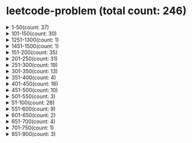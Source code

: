 # leetcode-problem (total count: 246)
<details><summary>1-50(count: 37)</summary>

[1-two-sum.md](https://github.com/wukong1995/leetcode-problem/blob/master/1-50/1-two-sum.md)
[10-regular-expression-matching.md](https://github.com/wukong1995/leetcode-problem/blob/master/1-50/10-regular-expression-matching.md)
[11-container-with-most-water.md](https://github.com/wukong1995/leetcode-problem/blob/master/1-50/11-container-with-most-water.md)
[12-integer-to-roman.md](https://github.com/wukong1995/leetcode-problem/blob/master/1-50/12-integer-to-roman.md)
[13-roman-to-integer.md](https://github.com/wukong1995/leetcode-problem/blob/master/1-50/13-roman-to-integer.md)
[14-longest-common-prefix.md](https://github.com/wukong1995/leetcode-problem/blob/master/1-50/14-longest-common-prefix.md)
[15-3sum.md](https://github.com/wukong1995/leetcode-problem/blob/master/1-50/15-3sum.md)
[16-3sum-closest.md](https://github.com/wukong1995/leetcode-problem/blob/master/1-50/16-3sum-closest.md)
[17-letter-combinations-of-a-phone-number.md](https://github.com/wukong1995/leetcode-problem/blob/master/1-50/17-letter-combinations-of-a-phone-number.md)
[19-remove-nth-node-from-end-of-list.md](https://github.com/wukong1995/leetcode-problem/blob/master/1-50/19-remove-nth-node-from-end-of-list.md)
[2-add-two-numbers.md](https://github.com/wukong1995/leetcode-problem/blob/master/1-50/2-add-two-numbers.md)
[20-valid-parentheses.md](https://github.com/wukong1995/leetcode-problem/blob/master/1-50/20-valid-parentheses.md)
[21-merge-two-sorted-lists.md](https://github.com/wukong1995/leetcode-problem/blob/master/1-50/21-merge-two-sorted-lists.md)
[22-generate-parentheses.md](https://github.com/wukong1995/leetcode-problem/blob/master/1-50/22-generate-parentheses.md)
[24-swap-nodes-in-pairs.md](https://github.com/wukong1995/leetcode-problem/blob/master/1-50/24-swap-nodes-in-pairs.md)
[26-remove-duplicates-from-sorted-array.md](https://github.com/wukong1995/leetcode-problem/blob/master/1-50/26-remove-duplicates-from-sorted-array.md)
[27-remove-element.md](https://github.com/wukong1995/leetcode-problem/blob/master/1-50/27-remove-element.md)
[28-implement-strstr.md](https://github.com/wukong1995/leetcode-problem/blob/master/1-50/28-implement-strstr.md)
[29-divide-two-integers.md](https://github.com/wukong1995/leetcode-problem/blob/master/1-50/29-divide-two-integers.md)
[3-longest-substring-without-repeating-characters.md](https://github.com/wukong1995/leetcode-problem/blob/master/1-50/3-longest-substring-without-repeating-characters.md)
[33-search-in-rotated-sorted-array.md](https://github.com/wukong1995/leetcode-problem/blob/master/1-50/33-search-in-rotated-sorted-array.md)
[34-find-first-and-last-position-of-element-in-sorted-array.md](https://github.com/wukong1995/leetcode-problem/blob/master/1-50/34-find-first-and-last-position-of-element-in-sorted-array.md)
[35-search-insert-position.md](https://github.com/wukong1995/leetcode-problem/blob/master/1-50/35-search-insert-position.md)
[36-valid-sudoku.md](https://github.com/wukong1995/leetcode-problem/blob/master/1-50/36-valid-sudoku.md)
[38-count-and-say.md](https://github.com/wukong1995/leetcode-problem/blob/master/1-50/38-count-and-say.md)
[39-combination-sum.md](https://github.com/wukong1995/leetcode-problem/blob/master/1-50/39-combination-sum.md)
[40-combination-sum-ii.md](https://github.com/wukong1995/leetcode-problem/blob/master/1-50/40-combination-sum-ii.md)
[43-multiply-strings.md](https://github.com/wukong1995/leetcode-problem/blob/master/1-50/43-multiply-strings.md)
[46-permutations.md](https://github.com/wukong1995/leetcode-problem/blob/master/1-50/46-permutations.md)
[47-permutations-ii.md](https://github.com/wukong1995/leetcode-problem/blob/master/1-50/47-permutations-ii.md)
[48-rotate-image.md](https://github.com/wukong1995/leetcode-problem/blob/master/1-50/48-rotate-image.md)
[49-group-anagrams.md](https://github.com/wukong1995/leetcode-problem/blob/master/1-50/49-group-anagrams.md)
[5-longest-palindromic-substring.md](https://github.com/wukong1995/leetcode-problem/blob/master/1-50/5-longest-palindromic-substring.md)
[50-powx-n.md](https://github.com/wukong1995/leetcode-problem/blob/master/1-50/50-powx-n.md)
[6-zigzag-conversion.md](https://github.com/wukong1995/leetcode-problem/blob/master/1-50/6-zigzag-conversion.md)
[7-reverse-integer.md](https://github.com/wukong1995/leetcode-problem/blob/master/1-50/7-reverse-integer.md)
[9-palindrome-number.md](https://github.com/wukong1995/leetcode-problem/blob/master/1-50/9-palindrome-number.md)
</details><details><summary>101-150(count: 30)</summary>

[101-symmetric-tree.md](https://github.com/wukong1995/leetcode-problem/blob/master/101-150/101-symmetric-tree.md)
[102-binary-tree-level-order-traversal.md](https://github.com/wukong1995/leetcode-problem/blob/master/101-150/102-binary-tree-level-order-traversal.md)
[103-binary-tree-zigzag-level-order-traversal.md](https://github.com/wukong1995/leetcode-problem/blob/master/101-150/103-binary-tree-zigzag-level-order-traversal.md)
[104-maximum-depth-of-binary-tree.md](https://github.com/wukong1995/leetcode-problem/blob/master/101-150/104-maximum-depth-of-binary-tree.md)
[105-construct-binary-tree-from-preorder-and-inorder-traversal.md](https://github.com/wukong1995/leetcode-problem/blob/master/101-150/105-construct-binary-tree-from-preorder-and-inorder-traversal.md)
[106-construct-binary-tree-from-inorder-and-postorder-traversal.md](https://github.com/wukong1995/leetcode-problem/blob/master/101-150/106-construct-binary-tree-from-inorder-and-postorder-traversal.md)
[107-binary-tree-level-order-traversal-ii.md](https://github.com/wukong1995/leetcode-problem/blob/master/101-150/107-binary-tree-level-order-traversal-ii.md)
[108-convert-sorted-array-to-binary-search-tree.md](https://github.com/wukong1995/leetcode-problem/blob/master/101-150/108-convert-sorted-array-to-binary-search-tree.md)
[109-convert-sorted-list-to-binary-search-tree.md](https://github.com/wukong1995/leetcode-problem/blob/master/101-150/109-convert-sorted-list-to-binary-search-tree.md)
[110-balanced-binary-tree.md](https://github.com/wukong1995/leetcode-problem/blob/master/101-150/110-balanced-binary-tree.md)
[111-minimum-depth-of-binary-tree.md](https://github.com/wukong1995/leetcode-problem/blob/master/101-150/111-minimum-depth-of-binary-tree.md)
[112-path-sum.md](https://github.com/wukong1995/leetcode-problem/blob/master/101-150/112-path-sum.md)
[113-path-sum-ii.md](https://github.com/wukong1995/leetcode-problem/blob/master/101-150/113-path-sum-ii.md)
[114-flatten-binary-tree-to-linked-list.md](https://github.com/wukong1995/leetcode-problem/blob/master/101-150/114-flatten-binary-tree-to-linked-list.md)
[116-populating-next-right-pointers-in-each-node.md](https://github.com/wukong1995/leetcode-problem/blob/master/101-150/116-populating-next-right-pointers-in-each-node.md)
[117-populating-next-right-pointers-in-each-node-ii.md](https://github.com/wukong1995/leetcode-problem/blob/master/101-150/117-populating-next-right-pointers-in-each-node-ii.md)
[118-pascals-triangle.md](https://github.com/wukong1995/leetcode-problem/blob/master/101-150/118-pascals-triangle.md)
[119-pascals-triangle-ii.md](https://github.com/wukong1995/leetcode-problem/blob/master/101-150/119-pascals-triangle-ii.md)
[120-triangle.md](https://github.com/wukong1995/leetcode-problem/blob/master/101-150/120-triangle.md)
[121-best-time-to-buy-and-sell-stock.md](https://github.com/wukong1995/leetcode-problem/blob/master/101-150/121-best-time-to-buy-and-sell-stock.md)
[122-best-time-to-buy-and-sell-stock-ii.md](https://github.com/wukong1995/leetcode-problem/blob/master/101-150/122-best-time-to-buy-and-sell-stock-ii.md)
[125-valid-palindrome.md](https://github.com/wukong1995/leetcode-problem/blob/master/101-150/125-valid-palindrome.md)
[129-sum-root-to-leaf-numbers.md](https://github.com/wukong1995/leetcode-problem/blob/master/101-150/129-sum-root-to-leaf-numbers.md)
[136-single-number.md](https://github.com/wukong1995/leetcode-problem/blob/master/101-150/136-single-number.md)
[137-single-number-ii.md](https://github.com/wukong1995/leetcode-problem/blob/master/101-150/137-single-number-ii.md)
[139-word-break.md](https://github.com/wukong1995/leetcode-problem/blob/master/101-150/139-word-break.md)
[141-linked-list-cycle.md](https://github.com/wukong1995/leetcode-problem/blob/master/101-150/141-linked-list-cycle.md)
[142-linked-list-cycle-ii.md](https://github.com/wukong1995/leetcode-problem/blob/master/101-150/142-linked-list-cycle-ii.md)
[144-binary-tree-preorder-traversal.md](https://github.com/wukong1995/leetcode-problem/blob/master/101-150/144-binary-tree-preorder-traversal.md)
[150-evaluate-reverse-polish-notation.md](https://github.com/wukong1995/leetcode-problem/blob/master/101-150/150-evaluate-reverse-polish-notation.md)
</details><details><summary>1251-1300(count: 1)</summary>

[1296-divide-array-in-sets-of-k-consecutive-numbers.md](https://github.com/wukong1995/leetcode-problem/blob/master/1251-1300/1296-divide-array-in-sets-of-k-consecutive-numbers.md)
</details><details><summary>1451-1500(count: 1)</summary>

[1464-maximum-product-of-two-elements-in-an-array.md](https://github.com/wukong1995/leetcode-problem/blob/master/1451-1500/1464-maximum-product-of-two-elements-in-an-array.md)
</details><details><summary>151-200(count: 35)</summary>

[151-reverse-words-in-a-string.md](https://github.com/wukong1995/leetcode-problem/blob/master/151-200/151-reverse-words-in-a-string.md)
[152-maximum-product-subarray.md](https://github.com/wukong1995/leetcode-problem/blob/master/151-200/152-maximum-product-subarray.md)
[153-find-minimum-in-rotated-sorted-array.md](https://github.com/wukong1995/leetcode-problem/blob/master/151-200/153-find-minimum-in-rotated-sorted-array.md)
[155-min-stack.md](https://github.com/wukong1995/leetcode-problem/blob/master/151-200/155-min-stack.md)
[160-intersection-of-two-linked-lists.md](https://github.com/wukong1995/leetcode-problem/blob/master/151-200/160-intersection-of-two-linked-lists.md)
[162-find-peak-element.md](https://github.com/wukong1995/leetcode-problem/blob/master/151-200/162-find-peak-element.md)
[165-compare-version-numbers.md](https://github.com/wukong1995/leetcode-problem/blob/master/151-200/165-compare-version-numbers.md)
[167-two-sum-ii-input-array-is-sorted.md](https://github.com/wukong1995/leetcode-problem/blob/master/151-200/167-two-sum-ii-input-array-is-sorted.md)
[168-excel-sheet-column-title.md](https://github.com/wukong1995/leetcode-problem/blob/master/151-200/168-excel-sheet-column-title.md)
[169-majority-element.md](https://github.com/wukong1995/leetcode-problem/blob/master/151-200/169-majority-element.md)
[171-excel-sheet-column-number.md](https://github.com/wukong1995/leetcode-problem/blob/master/151-200/171-excel-sheet-column-number.md)
[172-factorial-trailing-zeroes.md](https://github.com/wukong1995/leetcode-problem/blob/master/151-200/172-factorial-trailing-zeroes.md)
[173-binary-search-tree-iterator.md](https://github.com/wukong1995/leetcode-problem/blob/master/151-200/173-binary-search-tree-iterator.md)
[175-combine-two-tables.md](https://github.com/wukong1995/leetcode-problem/blob/master/151-200/175-combine-two-tables.md)
[176-second-highest-salary.md](https://github.com/wukong1995/leetcode-problem/blob/master/151-200/176-second-highest-salary.md)
[177-nth-highest-salary.md](https://github.com/wukong1995/leetcode-problem/blob/master/151-200/177-nth-highest-salary.md)
[178-rank-scores.md](https://github.com/wukong1995/leetcode-problem/blob/master/151-200/178-rank-scores.md)
[179-largest-number.md](https://github.com/wukong1995/leetcode-problem/blob/master/151-200/179-largest-number.md)
[180-consecutive-numbers.md](https://github.com/wukong1995/leetcode-problem/blob/master/151-200/180-consecutive-numbers.md)
[181-employees-earning-more-than-their-managers.md](https://github.com/wukong1995/leetcode-problem/blob/master/151-200/181-employees-earning-more-than-their-managers.md)
[182-duplicate-emails.md](https://github.com/wukong1995/leetcode-problem/blob/master/151-200/182-duplicate-emails.md)
[183-customers-who-never-order.md](https://github.com/wukong1995/leetcode-problem/blob/master/151-200/183-customers-who-never-order.md)
[184-department-highest-salary.md](https://github.com/wukong1995/leetcode-problem/blob/master/151-200/184-department-highest-salary.md)
[189-rotate-array.md](https://github.com/wukong1995/leetcode-problem/blob/master/151-200/189-rotate-array.md)
[190-reverse-bits.md](https://github.com/wukong1995/leetcode-problem/blob/master/151-200/190-reverse-bits.md)
[191-number-of-1-bits.md](https://github.com/wukong1995/leetcode-problem/blob/master/151-200/191-number-of-1-bits.md)
[192-word-frequency.md](https://github.com/wukong1995/leetcode-problem/blob/master/151-200/192-word-frequency.md)
[193-valid-phone-numbers.md](https://github.com/wukong1995/leetcode-problem/blob/master/151-200/193-valid-phone-numbers.md)
[194-transpose-file.md](https://github.com/wukong1995/leetcode-problem/blob/master/151-200/194-transpose-file.md)
[195-tenth-line.md](https://github.com/wukong1995/leetcode-problem/blob/master/151-200/195-tenth-line.md)
[196-delete-duplicate-emails.md](https://github.com/wukong1995/leetcode-problem/blob/master/151-200/196-delete-duplicate-emails.md)
[197-rising-temperature.md](https://github.com/wukong1995/leetcode-problem/blob/master/151-200/197-rising-temperature.md)
[198-house-robber.md](https://github.com/wukong1995/leetcode-problem/blob/master/151-200/198-house-robber.md)
[199-binary-tree-right-side-view.md](https://github.com/wukong1995/leetcode-problem/blob/master/151-200/199-binary-tree-right-side-view.md)
[200-number-of-islands.md](https://github.com/wukong1995/leetcode-problem/blob/master/151-200/200-number-of-islands.md)
</details><details><summary>201-250(count: 31)</summary>

[201-bitwise-and-of-numbers-range.md](https://github.com/wukong1995/leetcode-problem/blob/master/201-250/201-bitwise-and-of-numbers-range.md)
[202-happy-number.md](https://github.com/wukong1995/leetcode-problem/blob/master/201-250/202-happy-number.md)
[203-remove-linked-list-elements.md](https://github.com/wukong1995/leetcode-problem/blob/master/201-250/203-remove-linked-list-elements.md)
[204-count-primes.md](https://github.com/wukong1995/leetcode-problem/blob/master/201-250/204-count-primes.md)
[205-isomorphic-strings.md](https://github.com/wukong1995/leetcode-problem/blob/master/201-250/205-isomorphic-strings.md)
[206-reverse-linked-list.md](https://github.com/wukong1995/leetcode-problem/blob/master/201-250/206-reverse-linked-list.md)
[207-course-schedule.md](https://github.com/wukong1995/leetcode-problem/blob/master/201-250/207-course-schedule.md)
[208-implement-trie-prefix-tree.md](https://github.com/wukong1995/leetcode-problem/blob/master/201-250/208-implement-trie-prefix-tree.md)
[209-minimum-size-subarray-sum.md](https://github.com/wukong1995/leetcode-problem/blob/master/201-250/209-minimum-size-subarray-sum.md)
[210-course-schedule-ii.md](https://github.com/wukong1995/leetcode-problem/blob/master/201-250/210-course-schedule-ii.md)
[213-house-robber-ii.md](https://github.com/wukong1995/leetcode-problem/blob/master/201-250/213-house-robber-ii.md)
[216-combination-sum-iii.md](https://github.com/wukong1995/leetcode-problem/blob/master/201-250/216-combination-sum-iii.md)
[219-contains-duplicate-ii.md](https://github.com/wukong1995/leetcode-problem/blob/master/201-250/219-contains-duplicate-ii.md)
[221-maximal-square.md](https://github.com/wukong1995/leetcode-problem/blob/master/201-250/221-maximal-square.md)
[222-count-complete-tree-nodes.md](https://github.com/wukong1995/leetcode-problem/blob/master/201-250/222-count-complete-tree-nodes.md)
[225-implement-stack-using-queues.md](https://github.com/wukong1995/leetcode-problem/blob/master/201-250/225-implement-stack-using-queues.md)
[226-invert-binary-tree.md](https://github.com/wukong1995/leetcode-problem/blob/master/201-250/226-invert-binary-tree.md)
[227-basic-calculator-ii.md](https://github.com/wukong1995/leetcode-problem/blob/master/201-250/227-basic-calculator-ii.md)
[228-summary-ranges.md](https://github.com/wukong1995/leetcode-problem/blob/master/201-250/228-summary-ranges.md)
[229-majority-element-ii.md](https://github.com/wukong1995/leetcode-problem/blob/master/201-250/229-majority-element-ii.md)
[230-kth-smallest-element-in-a-bst.md](https://github.com/wukong1995/leetcode-problem/blob/master/201-250/230-kth-smallest-element-in-a-bst.md)
[231-power-of-two.md](https://github.com/wukong1995/leetcode-problem/blob/master/201-250/231-power-of-two.md)
[232-implement-queue-using-stacks.md](https://github.com/wukong1995/leetcode-problem/blob/master/201-250/232-implement-queue-using-stacks.md)
[234-palindrome-linked-list.md](https://github.com/wukong1995/leetcode-problem/blob/master/201-250/234-palindrome-linked-list.md)
[235-lowest-common-ancestor-of-a-binary-search-tree.md](https://github.com/wukong1995/leetcode-problem/blob/master/201-250/235-lowest-common-ancestor-of-a-binary-search-tree.md)
[236-lowest-common-ancestor-of-a-binary-tree.md](https://github.com/wukong1995/leetcode-problem/blob/master/201-250/236-lowest-common-ancestor-of-a-binary-tree.md)
[237-delete-node-in-a-linked-list.md](https://github.com/wukong1995/leetcode-problem/blob/master/201-250/237-delete-node-in-a-linked-list.md)
[238-product-of-array-except-self.md](https://github.com/wukong1995/leetcode-problem/blob/master/201-250/238-product-of-array-except-self.md)
[240-search-a-2d-matrix-ii.md](https://github.com/wukong1995/leetcode-problem/blob/master/201-250/240-search-a-2d-matrix-ii.md)
[241-different-ways-to-add-parentheses.md](https://github.com/wukong1995/leetcode-problem/blob/master/201-250/241-different-ways-to-add-parentheses.md)
[242-valid-anagram.md](https://github.com/wukong1995/leetcode-problem/blob/master/201-250/242-valid-anagram.md)
</details><details><summary>251-300(count: 19)</summary>

[251-kth-largest-element-in-an-array.md](https://github.com/wukong1995/leetcode-problem/blob/master/251-300/251-kth-largest-element-in-an-array.md)
[257-binary-tree-paths.md](https://github.com/wukong1995/leetcode-problem/blob/master/251-300/257-binary-tree-paths.md)
[258-add-digits.md](https://github.com/wukong1995/leetcode-problem/blob/master/251-300/258-add-digits.md)
[263-ugly-number.md](https://github.com/wukong1995/leetcode-problem/blob/master/251-300/263-ugly-number.md)
[264-ugly-number-ii.md](https://github.com/wukong1995/leetcode-problem/blob/master/251-300/264-ugly-number-ii.md)
[269-missing-number.md](https://github.com/wukong1995/leetcode-problem/blob/master/251-300/269-missing-number.md)
[271-contains-duplicate.md](https://github.com/wukong1995/leetcode-problem/blob/master/251-300/271-contains-duplicate.md)
[274-h-index.md](https://github.com/wukong1995/leetcode-problem/blob/master/251-300/274-h-index.md)
[275-h-index-ii.md](https://github.com/wukong1995/leetcode-problem/blob/master/251-300/275-h-index-ii.md)
[278-first-bad-version.md](https://github.com/wukong1995/leetcode-problem/blob/master/251-300/278-first-bad-version.md)
[279-perfect-squares.md](https://github.com/wukong1995/leetcode-problem/blob/master/251-300/279-perfect-squares.md)
[283-move-zeroes.md](https://github.com/wukong1995/leetcode-problem/blob/master/251-300/283-move-zeroes.md)
[284-peeking-iterator.md](https://github.com/wukong1995/leetcode-problem/blob/master/251-300/284-peeking-iterator.md)
[287-find-the-duplicate-number.md](https://github.com/wukong1995/leetcode-problem/blob/master/251-300/287-find-the-duplicate-number.md)
[289-game-of-life.md](https://github.com/wukong1995/leetcode-problem/blob/master/251-300/289-game-of-life.md)
[290-word-pattern.md](https://github.com/wukong1995/leetcode-problem/blob/master/251-300/290-word-pattern.md)
[292-nim-game.md](https://github.com/wukong1995/leetcode-problem/blob/master/251-300/292-nim-game.md)
[299-bulls-and-cows.md](https://github.com/wukong1995/leetcode-problem/blob/master/251-300/299-bulls-and-cows.md)
[300-longest-increasing-subsequence.md](https://github.com/wukong1995/leetcode-problem/blob/master/251-300/300-longest-increasing-subsequence.md)
</details><details><summary>301-350(count: 13)</summary>

[303-range-sum-query-immutable.md](https://github.com/wukong1995/leetcode-problem/blob/master/301-350/303-range-sum-query-immutable.md)
[304-range-sum-query-2d-immutable.md](https://github.com/wukong1995/leetcode-problem/blob/master/301-350/304-range-sum-query-2d-immutable.md)
[310-minimum-height-trees.md](https://github.com/wukong1995/leetcode-problem/blob/master/301-350/310-minimum-height-trees.md)
[316-remove-duplicate-letters.md](https://github.com/wukong1995/leetcode-problem/blob/master/301-350/316-remove-duplicate-letters.md)
[318-maximum-product-of-word-lengths.md](https://github.com/wukong1995/leetcode-problem/blob/master/301-350/318-maximum-product-of-word-lengths.md)
[322-coin-change.md](https://github.com/wukong1995/leetcode-problem/blob/master/301-350/322-coin-change.md)
[331-verify-preorder-serialization-of-a-binary-tree.md](https://github.com/wukong1995/leetcode-problem/blob/master/301-350/331-verify-preorder-serialization-of-a-binary-tree.md)
[334-increasing-triplet-subsequence.md](https://github.com/wukong1995/leetcode-problem/blob/master/301-350/334-increasing-triplet-subsequence.md)
[338-counting-bits.md](https://github.com/wukong1995/leetcode-problem/blob/master/301-350/338-counting-bits.md)
[342-power-of-four.md](https://github.com/wukong1995/leetcode-problem/blob/master/301-350/342-power-of-four.md)
[347-top-k-frequent-elements.md](https://github.com/wukong1995/leetcode-problem/blob/master/301-350/347-top-k-frequent-elements.md)
[374-guess-number-higher-or-lower.md](https://github.com/wukong1995/leetcode-problem/blob/master/301-350/374-guess-number-higher-or-lower.md)
</details><details><summary>351-400(count: 4)</summary>

[368-largest-divisible-subset.md](https://github.com/wukong1995/leetcode-problem/blob/master/351-400/368-largest-divisible-subset.md)
[378-kth-smallest-element-in-a-sorted-matrix.md](https://github.com/wukong1995/leetcode-problem/blob/master/351-400/378-kth-smallest-element-in-a-sorted-matrix.md)
[387-first-unique-character-in-a-string.md](https://github.com/wukong1995/leetcode-problem/blob/master/351-400/387-first-unique-character-in-a-string.md)
[394-decode-string.md](https://github.com/wukong1995/leetcode-problem/blob/master/351-400/394-decode-string.md)
</details><details><summary>401-450(count: 16)</summary>

[402-remove-k-digits.md](https://github.com/wukong1995/leetcode-problem/blob/master/401-450/402-remove-k-digits.md)
[404-sum-of-left-leaves.md](https://github.com/wukong1995/leetcode-problem/blob/master/401-450/404-sum-of-left-leaves.md)
[405-convert-a-number-to-hexadecimal.md](https://github.com/wukong1995/leetcode-problem/blob/master/401-450/405-convert-a-number-to-hexadecimal.md)
[406-queue-reconstruction-by-height.md](https://github.com/wukong1995/leetcode-problem/blob/master/401-450/406-queue-reconstruction-by-height.md)
[409-longest-palindrome.md](https://github.com/wukong1995/leetcode-problem/blob/master/401-450/409-longest-palindrome.md)
[412-fizz-buzz.md](https://github.com/wukong1995/leetcode-problem/blob/master/401-450/412-fizz-buzz.md)
[413-arithmetic-slices.md](https://github.com/wukong1995/leetcode-problem/blob/master/401-450/413-arithmetic-slices.md)
[414-third-maximum-number.md](https://github.com/wukong1995/leetcode-problem/blob/master/401-450/414-third-maximum-number.md)
[416-partition-equal-subset-sum.md](https://github.com/wukong1995/leetcode-problem/blob/master/401-450/416-partition-equal-subset-sum.md)
[435-non-overlapping-intervals.md](https://github.com/wukong1995/leetcode-problem/blob/master/401-450/435-non-overlapping-intervals.md)
[441-arranging-coins.md](https://github.com/wukong1995/leetcode-problem/blob/master/401-450/441-arranging-coins.md)
[442-find-all-duplicates-in-an-array.md](https://github.com/wukong1995/leetcode-problem/blob/master/401-450/442-find-all-duplicates-in-an-array.md)
[443-string-compression.md](https://github.com/wukong1995/leetcode-problem/blob/master/401-450/443-string-compression.md)
[445-add-two-numbers-ii.md](https://github.com/wukong1995/leetcode-problem/blob/master/401-450/445-add-two-numbers-ii.md)
[448-find-all-numbers-disappeared-in-an-array.md](https://github.com/wukong1995/leetcode-problem/blob/master/401-450/448-find-all-numbers-disappeared-in-an-array.md)
[449-serialize-and-deserialize-bst.md](https://github.com/wukong1995/leetcode-problem/blob/master/401-450/449-serialize-and-deserialize-bst.md)
</details><details><summary>451-500(count: 10)</summary>

[451-sort-characters-by-frequency.md](https://github.com/wukong1995/leetcode-problem/blob/master/451-500/451-sort-characters-by-frequency.md)
[452-minimum-number-of-arrows-to-burst-balloons.md](https://github.com/wukong1995/leetcode-problem/blob/master/451-500/452-minimum-number-of-arrows-to-burst-balloons.md)
[453-minimum-moves-to-equal-array-elements.md](https://github.com/wukong1995/leetcode-problem/blob/master/451-500/453-minimum-moves-to-equal-array-elements.md)
[454-4sum-ii.md](https://github.com/wukong1995/leetcode-problem/blob/master/451-500/454-4sum-ii.md)
[455-assign-cookies.md](https://github.com/wukong1995/leetcode-problem/blob/master/451-500/455-assign-cookies.md)
[456-132-pattern.md](https://github.com/wukong1995/leetcode-problem/blob/master/451-500/456-132-pattern.md)
[461-hamming-distance.md](https://github.com/wukong1995/leetcode-problem/blob/master/451-500/461-hamming-distance.md)
[462-minimum-moves-to-equal-array-elements-ii.md](https://github.com/wukong1995/leetcode-problem/blob/master/451-500/462-minimum-moves-to-equal-array-elements-ii.md)
[476-number-complement.md](https://github.com/wukong1995/leetcode-problem/blob/master/451-500/476-number-complement.md)
[496-next-greater-element-i.md](https://github.com/wukong1995/leetcode-problem/blob/master/451-500/496-next-greater-element-i.md)
</details><details><summary>501-550(count: 3)</summary>

[503-next-greater-element-ii.md](https://github.com/wukong1995/leetcode-problem/blob/master/501-550/503-next-greater-element-ii.md)
[508-most-frequent-subtree-sum.md](https://github.com/wukong1995/leetcode-problem/blob/master/501-550/508-most-frequent-subtree-sum.md)
[509-fibonacci-number.md](https://github.com/wukong1995/leetcode-problem/blob/master/501-550/509-fibonacci-number.md)
</details><details><summary>51-100(count: 28)</summary>

[100-same-tree.md](https://github.com/wukong1995/leetcode-problem/blob/master/51-100/100-same-tree.md)
[53-maximum-subarray.md](https://github.com/wukong1995/leetcode-problem/blob/master/51-100/53-maximum-subarray.md)
[54-spiral-matrix.md](https://github.com/wukong1995/leetcode-problem/blob/master/51-100/54-spiral-matrix.md)
[55-jump-game.md](https://github.com/wukong1995/leetcode-problem/blob/master/51-100/55-jump-game.md)
[56-merge-intervals.md](https://github.com/wukong1995/leetcode-problem/blob/master/51-100/56-merge-intervals.md)
[58-length-of-last-word.md](https://github.com/wukong1995/leetcode-problem/blob/master/51-100/58-length-of-last-word.md)
[59-spiral-matrix-ii.md](https://github.com/wukong1995/leetcode-problem/blob/master/51-100/59-spiral-matrix-ii.md)
[61-rotate-list.md](https://github.com/wukong1995/leetcode-problem/blob/master/51-100/61-rotate-list.md)
[62-unique-paths.md](https://github.com/wukong1995/leetcode-problem/blob/master/51-100/62-unique-paths.md)
[63-unique-paths-ii.md](https://github.com/wukong1995/leetcode-problem/blob/master/51-100/63-unique-paths-ii.md)
[64-minimum-path-sum.md](https://github.com/wukong1995/leetcode-problem/blob/master/51-100/64-minimum-path-sum.md)
[66-plus-one.md](https://github.com/wukong1995/leetcode-problem/blob/master/51-100/66-plus-one.md)
[67-add-binary.md](https://github.com/wukong1995/leetcode-problem/blob/master/51-100/67-add-binary.md)
[69-sqrtx.md](https://github.com/wukong1995/leetcode-problem/blob/master/51-100/69-sqrtx.md)
[70-climbing-stairs.md](https://github.com/wukong1995/leetcode-problem/blob/master/51-100/70-climbing-stairs.md)
[73-set-matrix-zeroes.md](https://github.com/wukong1995/leetcode-problem/blob/master/51-100/73-set-matrix-zeroes.md)
[75-sort-colors.md](https://github.com/wukong1995/leetcode-problem/blob/master/51-100/75-sort-colors.md)
[78-subsets.md](https://github.com/wukong1995/leetcode-problem/blob/master/51-100/78-subsets.md)
[79-word-search.md](https://github.com/wukong1995/leetcode-problem/blob/master/51-100/79-word-search.md)
[80-remove-duplicates-from-sorted-array-ii.md](https://github.com/wukong1995/leetcode-problem/blob/master/51-100/80-remove-duplicates-from-sorted-array-ii.md)
[83-remove-duplicates-from-sorted-list.md](https://github.com/wukong1995/leetcode-problem/blob/master/51-100/83-remove-duplicates-from-sorted-list.md)
[86-partition-list.md](https://github.com/wukong1995/leetcode-problem/blob/master/51-100/86-partition-list.md)
[88-merge-sorted-array.md](https://github.com/wukong1995/leetcode-problem/blob/master/51-100/88-merge-sorted-array.md)
[90-subsets-ii.md](https://github.com/wukong1995/leetcode-problem/blob/master/51-100/90-subsets-ii.md)
[91-decode-ways.md](https://github.com/wukong1995/leetcode-problem/blob/master/51-100/91-decode-ways.md)
[92-reverse-linked-list-ii.md](https://github.com/wukong1995/leetcode-problem/blob/master/51-100/92-reverse-linked-list-ii.md)
[94-binary-tree-inorder-traversal.md](https://github.com/wukong1995/leetcode-problem/blob/master/51-100/94-binary-tree-inorder-traversal.md)
[98-validate-binary-search-tree.md](https://github.com/wukong1995/leetcode-problem/blob/master/51-100/98-validate-binary-search-tree.md)
</details><details><summary>551-600(count: 9)</summary>

[551-student-attendance-record-i.md](https://github.com/wukong1995/leetcode-problem/blob/master/551-600/551-student-attendance-record-i.md)
[553-optimal-division.md](https://github.com/wukong1995/leetcode-problem/blob/master/551-600/553-optimal-division.md)
[554-brick-wall.md](https://github.com/wukong1995/leetcode-problem/blob/master/551-600/554-brick-wall.md)
[556-next-greater-element-iii.md](https://github.com/wukong1995/leetcode-problem/blob/master/551-600/556-next-greater-element-iii.md)
[557-reverse-words-in-a-string-iii.md](https://github.com/wukong1995/leetcode-problem/blob/master/551-600/557-reverse-words-in-a-string-iii.md)
[559-maximum-depth-of-n-ary-tree.md](https://github.com/wukong1995/leetcode-problem/blob/master/551-600/559-maximum-depth-of-n-ary-tree.md)
[560-subarray-sum-equals-k.md](https://github.com/wukong1995/leetcode-problem/blob/master/551-600/560-subarray-sum-equals-k.md)
[563-binary-tree-tilt.md](https://github.com/wukong1995/leetcode-problem/blob/master/551-600/563-binary-tree-tilt.md)
[572-subtree-of-another-tree.md](https://github.com/wukong1995/leetcode-problem/blob/master/551-600/572-subtree-of-another-tree.md)
</details><details><summary>601-650(count: 2)</summary>

[628-maximum-product-of-three-numbers.md](https://github.com/wukong1995/leetcode-problem/blob/master/601-650/628-maximum-product-of-three-numbers.md)
[637-average-of-levels-in-binary-tree.md](https://github.com/wukong1995/leetcode-problem/blob/master/601-650/637-average-of-levels-in-binary-tree.md)
</details><details><summary>651-700(count: 4)</summary>

[652-find-duplicate-subtrees.md](https://github.com/wukong1995/leetcode-problem/blob/master/651-700/652-find-duplicate-subtrees.md)
[658-find-k-closest-elements.md](https://github.com/wukong1995/leetcode-problem/blob/master/651-700/658-find-k-closest-elements.md)
[659-split-array-into-consecutive-subsequences.md](https://github.com/wukong1995/leetcode-problem/blob/master/651-700/659-split-array-into-consecutive-subsequences.md)
[700-search-in-a-binary-search-tree.md](https://github.com/wukong1995/leetcode-problem/blob/master/651-700/700-search-in-a-binary-search-tree.md)
</details><details><summary>701-750(count: 1)</summary>

[717-1-bit-and-2-bit-characters.md](https://github.com/wukong1995/leetcode-problem/blob/master/701-750/717-1-bit-and-2-bit-characters.md)
</details><details><summary>851-900(count: 3)</summary>

[852-peak-index-in-a-mountain-array.md](https://github.com/wukong1995/leetcode-problem/blob/master/851-900/852-peak-index-in-a-mountain-array.md)
[876-middle-of-the-linked-list.md](https://github.com/wukong1995/leetcode-problem/blob/master/851-900/876-middle-of-the-linked-list.md)
[881-boats-to-save-people.md](https://github.com/wukong1995/leetcode-problem/blob/master/851-900/881-boats-to-save-people.md)
</details>